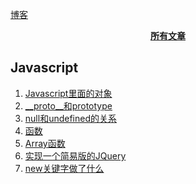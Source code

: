[博客](http://www.wangxiaotaot.top/)

<p align="center">
<a href="https://github.com/Tommywt/blog/issues"><b>所有文章</b></a>
</p>

## Javascript
1. [Javascript里面的对象](https://github.com/Tommywt/blog/issues/1)
2. [__proto__和prototype](https://github.com/Tommywt/blog/issues/3)
3. [null和undefined的关系](https://github.com/Tommywt/blog/issues/7)
4. [函数](https://github.com/Tommywt/blog/issues/11)
5. [Array函数](https://github.com/Tommywt/blog/issues/10)
6. [实现一个简易版的JQuery](https://github.com/Tommywt/blog/issues/15)
5. [new关键字做了什么](https://tommywt.github.io/2018/03/14/new%E5%85%B3%E9%94%AE%E5%AD%97/)
